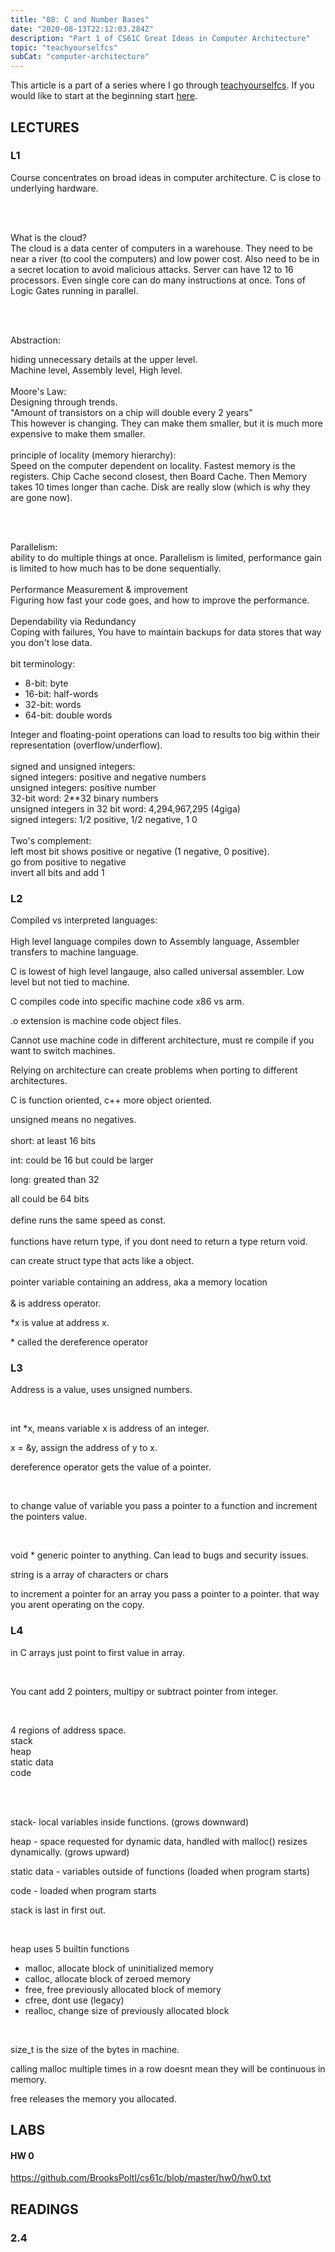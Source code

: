 ```yaml
---
title: "08: C and Number Bases"
date: "2020-08-13T22:12:03.284Z"
description: "Part 1 of CS61C Great Ideas in Computer Architecture"
topic: "teachyourselfcs"
subCat: "computer-architecture"
---
```


This article is a part of a series where I go through [teachyourselfcs](https://teachyourselfcs.com/).
If you would like to start at the beginning start [here](https://bpp.dev/articles/teachyourselfcs/programming/00-getting-started/).

## LECTURES

### L1

Course concentrates on broad ideas in computer architecture. C is close to underlying hardware.

<br>
<br>

What is the cloud?
<br>
The cloud is a data center of computers in a warehouse. They need to be near a river (to cool the computers) and low power cost. Also need to be in a secret location to avoid malicious attacks. Server can have 12 to 16 processors. Even single core can do many instructions at once. Tons of Logic Gates running in parallel.

<br>
<br>

Abstraction:
<br>

hiding unnecessary details at the upper level.
<br>
Machine level, Assembly level, High level.
<br>
<br>
Moore's Law:
<br>
Designing through trends.
<br>
"Amount of transistors on a chip will double every 2 years"
<br>
This however is changing. They can make them smaller, but it is much more expensive to make them smaller.
<br>
<br>
principle of locality (memory hierarchy):
<br>
Speed on the computer dependent on locality.
Fastest memory is the registers. Chip Cache second closest, then Board Cache. Then Memory takes 10 times longer than cache. Disk are really slow (which is why they are gone now).

<br>
<br>

Parallelism:
<br>
ability to do multiple things at once. Parallelism is limited, performance gain is limited to how much has to be done sequentially.
<br>
<br>
Performance Measurement & improvement
<br>
Figuring how fast your code goes, and how to improve the performance.
<br>
<br>
Dependability via Redundancy
<br>
Coping with failures, You have to maintain backups for data stores that way you don't lose data.
<br>
<br>
bit terminology:
<br>

- 8-bit: byte
- 16-bit: half-words
- 32-bit: words
- 64-bit: double words

Integer and floating-point operations can load to results too big within their representation (overflow/underflow).
<br>
<br>
signed and unsigned integers:
<br>
signed integers: positive and negative numbers
<br>
unsigned integers: positive number
<br>
32-bit word: 2\*\*32 binary numbers
<br>
unsigned integers in 32 bit word: 4,294,967,295 (4giga)
<br>
signed integers: 1/2 positive, 1/2 negative, 1 0
<br>
<br>
Two's complement:
<br>
left most bit shows positive or negative (1 negative, 0 positive).
<br>
go from positive to negative
<br>
invert all bits and add 1

### L2

Compiled vs interpreted languages:
<br>
<br>
High level language compiles down to Assembly language, Assembler transfers to machine language.

C is lowest of high level langauge, also called universal assembler. Low level but not tied to machine.

C compiles code into specific machine code x86 vs arm.

.o extension is machine code object files.

Cannot use machine code in different architecture, must re compile if you want to switch machines.

Relying on architecture can create problems when porting to different architectures.

C is function oriented, c++ more object oriented.

unsigned means no negatives.
<br>
<br>
short: at least 16 bits

int: could be 16 but could be larger

long: greated than 32

all could be 64 bits
<br>
<br>
define runs the same speed as const.
<br>
<br>
functions have return type, if you dont need to return a type return void.

can create struct type that acts like a object.
<br>
<br>
pointer variable containing an address, aka a memory location
<br>
<br>
& is address operator.

\*x is value at address x.

\* called the dereference operator

### L3

Address is a value, uses unsigned numbers.

<br>

int \*x, means variable x is address of an integer.

x = &y, assign the address of y to x.

dereference operator gets the value of a pointer.

<br>

to change value of variable you pass a pointer to a function and increment the pointers value.

<br>

void \* generic pointer to anything. Can lead to bugs and security issues.

string is a array of characters or chars

to increment a pointer for an array you pass a pointer to a pointer. that way you arent operating on the copy.

### L4

in C arrays just point to first value in array.

<br>

You cant add 2 pointers, multipy or subtract pointer from integer.

<br>

4 regions of address space.
<br>
stack
<br>
heap
<br>
static data
<br>
code

<br>
<br>

stack- local variables inside functions. (grows downward)

heap - space requested for dynamic data, handled with malloc() resizes dynamically. (grows upward)

static data - variables outside of functions (loaded when program starts)

code - loaded when program starts
<br>

stack is last in first out.

<br>

heap uses 5 builtin functions

- malloc, allocate block of uninitialized memory
- calloc, allocate block of zeroed memory
- free, free previously allocated block of memory
- cfree, dont use (legacy)
- realloc, change size of previously allocated block

<br>

size_t is the size of the bytes in machine.

calling malloc multiple times in a row doesnt mean they will be continuous in memory.

free releases the memory you allocated.

## LABS

#### HW 0

https://github.com/BrooksPoltl/cs61c/blob/master/hw0/hw0.txt

## READINGS

### 2.4
